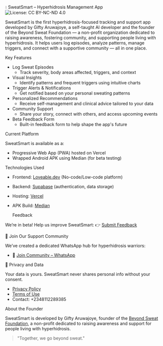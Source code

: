 💧 SweatSmart – Hyperhidrosis Management App
![License: CC BY-NC-ND 4.0](https://img.shields.io/badge/License-CC%20BY--NC--ND%204.0-lightgrey.svg)

SweatSmart is the first hyperhidrosis-focused tracking and support app developed by Gifty Aruwajoye, a self-taught AI developer and the founder of the Beyond Sweat Foundation — a non-profit organization dedicated to raising awareness, fostering community, and supporting people living with hyperhidrosis. It helps users log episodes, analyze patterns, manage triggers, and connect with a supportive community — all in one place.

 Key Features

- Log Sweat Episodes
  - Track severity, body areas affected, triggers, and context
- Visual Insights
  - Identify patterns and frequent triggers using intuitive charts
- Trigger Alerts & Notifications
  - Get notified based on your personal sweating patterns
- Personalized Recommendations
  - Receive self-management and clinical advice tailored to your data
- Community Support
  - Share your story, connect with others, and access upcoming events
- Beta Feedback Form
  - Built-in feedback form to help shape the app's future

 Current Platform

SweatSmart is available as a:
- Progressive Web App (PWA) hosted on Vercel
- Wrapped Android APK using Median (for beta testing)

 Technologies Used

- Frontend: [Loveable.dev](https://www.loveable.dev) (No-code/Low-code platform)
- Backend: [Supabase](https://supabase.com) (authentication, data storage)
- Hosting: [Vercel](https://vercel.com)
- APK Build: [Median](https://median.co)

  Feedback

We’re in beta! Help us improve SweatSmart:
👉 [Submit Feedback](https://forms.gle/TgddDjPs3neG7ACRA)

 💬 Join Our Support Community

We’ve created a dedicated WhatsApp hub for hyperhidrosis warriors:
- 🔔 [Join Community – WhatsApp](https://chat.whatsapp.com/BKgrDMOttm76Jva6fSZUMi)

 🔐 Privacy and Data

Your data is yours. SweatSmart never shares personal info without your consent.
- [Privacy Policy](https://beyondsweat.life#privacy)
- [Terms of Use](https://beyondsweat.life#terms)
- Contact: +2348112289385



About the Founder

SweatSmart is developed by Gifty Aruwajoye, founder of the [Beyond Sweat Foundation](https://beyondsweat.life), a non-profit dedicated to raising awareness and support for people living with hyperhidrosis.


> "Together, we go beyond sweat."


